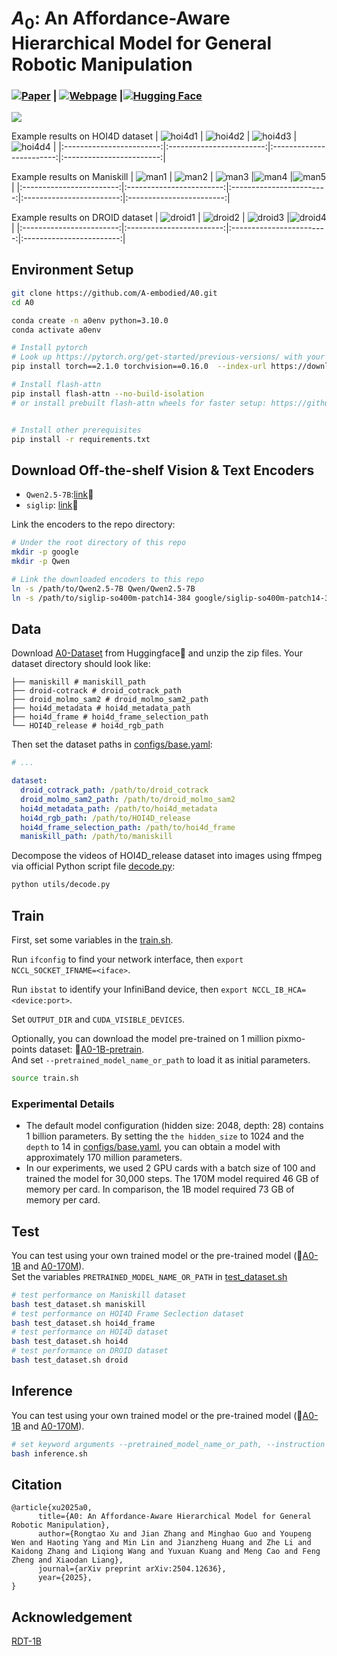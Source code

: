 # $A_{0}$: An Affordance-Aware Hierarchical Model for General Robotic Manipulation
### [![Paper](https://img.shields.io/badge/arXiv-2504.12636-b31b1b.svg)](https://arxiv.org/abs/2504.12636) | [![Webpage](https://img.shields.io/static/v1?label=Webpage&message=A0&color=blue)](https://a-embodied.github.io/A0/) |[![Hugging Face](https://img.shields.io/static/v1?label=Hugging%20Face&message=JianZhangAI%2FA0&color=orange)](https://huggingface.co/collections/JianZhangAI/a0-681db29ec18ddb53c7e5a33f)
![](./assets/method.png) 

Example results on HOI4D dataset
| ![hoi4d1](./assets/hoi4d_sample1.jpg) | ![hoi4d2](./assets/hoi4d_sample2.jpg) | ![hoi4d3](./assets/hoi4d_sample3.jpg) |![hoi4d4](./assets/hoi4d_sample4.jpg) |
|:------------------------:|:------------------------:|:------------------------:|:------------------------:|


Example results on Maniskill
| ![man1](./assets/maniskill_sample1.jpg) | ![man2](./assets/maniskill_sample2.jpg) | ![man3](./assets/maniskill_sample3.jpg) |![man4](./assets/maniskill_sample4.jpg) |![man5](./assets/maniskill_sample5.jpg) |
|:------------------------:|:------------------------:|:------------------------:|:------------------------:|:------------------------:|

Example results on DROID dataset
| ![droid1](./assets/droid_sample1.jpg) | ![droid2](./assets/droid_sample2.jpg) | ![droid3](./assets/droid_sample3.jpg) |![droid4](./assets/droid_sample4.jpg) |
|:------------------------:|:------------------------:|:------------------------:|:------------------------:|


## Environment Setup

```bash
git clone https://github.com/A-embodied/A0.git
cd A0

conda create -n a0env python=3.10.0
conda activate a0env

# Install pytorch
# Look up https://pytorch.org/get-started/previous-versions/ with your cuda version for a correct command
pip install torch==2.1.0 torchvision==0.16.0  --index-url https://download.pytorch.org/whl/cu121

# Install flash-attn
pip install flash-attn --no-build-isolation
# or install prebuilt flash-attn wheels for faster setup: https://github.com/mjun0812/flash-attention-prebuild-wheels


# Install other prerequisites
pip install -r requirements.txt
```

## Download Off-the-shelf Vision & Text Encoders
   <!-- - `t5-v1_1-xxl`: [link](https://huggingface.co/google/t5-v1_1-xxl/tree/main)🤗 -->
   - `Qwen2.5-7B`:[link](https://huggingface.co/Qwen/Qwen2.5-7B)🤗
   - `siglip`: [link](https://huggingface.co/google/siglip-so400m-patch14-384)🤗
   
Link the encoders to the repo directory:

   ```bash
   # Under the root directory of this repo
   mkdir -p google
   mkdir -p Qwen
   
   # Link the downloaded encoders to this repo
   ln -s /path/to/Qwen2.5-7B Qwen/Qwen2.5-7B
   ln -s /path/to/siglip-so400m-patch14-384 google/siglip-so400m-patch14-384
   ```

## Data
Download [A0-Dataset](https://huggingface.co/datasets/JianZhangAI/A0-Dataset/tree/main) from Huggingface🤗 and unzip the zip files. Your dataset directory should look like:
```
├── maniskill # maniskill_path
├── droid-cotrack # droid_cotrack_path
├── droid_molmo_sam2 # droid_molmo_sam2_path
├── hoi4d_metadata # hoi4d_metadata_path
├── hoi4d_frame # hoi4d_frame_selection_path
└── HOI4D_release # hoi4d_rgb_path

```
Then set the dataset paths in [configs/base.yaml](configs/base.yaml):
```yaml
# ...

dataset:
  droid_cotrack_path: /path/to/droid_cotrack
  droid_molmo_sam2_path: /path/to/droid_molmo_sam2
  hoi4d_metadata_path: /path/to/hoi4d_metadata
  hoi4d_rgb_path: /path/to/HOI4D_release
  hoi4d_frame_selection_path: /path/to/hoi4d_frame
  maniskill_path: /path/to/maniskill
```
Decompose the videos of HOI4D_release dataset into images using ffmpeg via official Python script file [decode.py](https://github.com/leolyliu/HOI4D-Instructions/blob/main/utils/decode.py):
```bash
python utils/decode.py
```


## Train
First, set some variables in the [train.sh](./train.sh).

Run `ifconfig` to find your network interface, then `export NCCL_SOCKET_IFNAME=<iface>`.

Run `ibstat` to identify your InfiniBand device, then `export NCCL_IB_HCA=<device:port>`.

Set `OUTPUT_DIR` and `CUDA_VISIBLE_DEVICES`.

Optionally, you can download the model pre-trained on 1 million pixmo-points dataset: 🤗[A0-1B-pretrain](https://huggingface.co/JianZhangAI/A0-1B-pretrain/tree/main). <br>
And set `--pretrained_model_name_or_path` to load it as initial parameters.

```bash
source train.sh
```
### Experimental Details 
- The default model configuration (hidden size: 2048, depth: 28) contains 1 billion parameters. By setting the `the hidden_size` to 1024 and the `depth` to 14 in [configs/base.yaml](configs/base.yaml), you can obtain a model with approximately 170 million parameters.
- In our experiments, we used 2 GPU cards with a batch size of 100 and trained the model for 30,000 steps. The 170M model required 46 GB of memory per card. In comparison, the 1B model  required 73 GB of memory per card.

## Test 
You can test using your own trained model or the pre-trained model (🤗[A0-1B](https://huggingface.co/JianZhangAI/A0-1B) and [A0-170M](https://huggingface.co/JianZhangAI/A0-170M)).<br>
Set the variables `PRETRAINED_MODEL_NAME_OR_PATH` in [test_dataset.sh](./test_dataset.sh)
```bash
# test performance on Maniskill dataset
bash test_dataset.sh maniskill
# test performance on HOI4D Frame Seclection dataset
bash test_dataset.sh hoi4d_frame
# test performance on HOI4D dataset
bash test_dataset.sh hoi4d
# test performance on DROID dataset
bash test_dataset.sh droid
```

## Inference
You can test using your own trained model or the pre-trained model (🤗[A0-1B](https://huggingface.co/JianZhangAI/A0-1B) and [A0-170M](https://huggingface.co/JianZhangAI/A0-170M)).
```bash 
# set keyword arguments --pretrained_model_name_or_path, --instruction and --image_path
bash inference.sh
```

## Citation
```
@article{xu2025a0,
      title={A0: An Affordance-Aware Hierarchical Model for General Robotic Manipulation}, 
      author={Rongtao Xu and Jian Zhang and Minghao Guo and Youpeng Wen and Haoting Yang and Min Lin and Jianzheng Huang and Zhe Li and Kaidong Zhang and Liqiong Wang and Yuxuan Kuang and Meng Cao and Feng Zheng and Xiaodan Liang},
      journal={arXiv preprint arXiv:2504.12636},
      year={2025},
}
```

## Acknowledgement
[RDT-1B](https://github.com/thu-ml/RoboticsDiffusionTransformer)